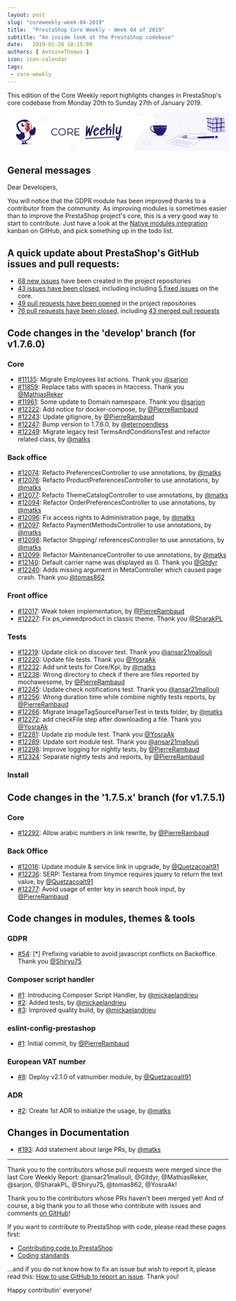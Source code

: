```yaml
---
layout: post
slug: "coreweekly-week-04-2019"
title:  "PrestaShop Core Weekly - Week 04 of 2019"
subtitle: "An inside look at the PrestaShop codebase"
date:   2019-01-28 18:15:00
authors: [ AntoineThomas ]
icon: icon-calendar
tags:
 - core-weekly
---
```


This edition of the Core Weekly report highlights changes in PrestaShop's core codebase from Monday 20th to Sunday 27th of January 2019.

![Core Weekly banner](/assets/images/2018/12/banner-core-weekly.jpg)


## General messages

Dear Developers,

You will notice that the GDPR module has been improved thanks to a contributor from the community. As improving modules is sometimes easier than to improve the PrestaShop project's core, this is a very good way to start to contribute. Just have a look at the [Native modules integration](https://github.com/PrestaShop/PrestaShop/projects/5) kanban on GitHub, and pick something up in the todo list.


## A quick update about PrestaShop's GitHub issues and pull requests:

- [68 new issues](https://github.com/search?q=org%3APrestaShop+is%3Apublic++-repo%3Aprestashop%2Fprestashop.github.io++is%3Aissue+created%3A2019-01-21..2019-01-27) have been created in the project repositories
- [43 issues have been closed](https://github.com/search?q=org%3APrestaShop+is%3Apublic++-repo%3Aprestashop%2Fprestashop.github.io++is%3Aissue+closed%3A2019-01-21..2019-01-27), including including [5 fixed issues](https://github.com/search?q=org%3APrestaShop+is%3Apublic++-repo%3Aprestashop%2Fprestashop.github.io++is%3Aissue+label%3Afixed+closed%3A2019-01-21..2019-01-27) on the core.
- [49 pull requests have been opened](https://github.com/search?q=org%3APrestaShop+is%3Apublic++-repo%3Aprestashop%2Fprestashop.github.io++is%3Apr+created%3A2019-01-21..2019-01-27) in the project repositories
- [76 pull requests have been closed](https://github.com/search?q=org%3APrestaShop+is%3Apublic++-repo%3Aprestashop%2Fprestashop.github.io++is%3Apr+closed%3A2019-01-21..2019-01-27), including [43 merged pull requests](https://github.com/search?q=org%3APrestaShop+is%3Apublic++-repo%3Aprestashop%2Fprestashop.github.io++is%3Apr+merged%3A2019-01-21..2019-01-27)

## Code changes in the 'develop' branch (for v1.7.6.0)

### Core

* [#11135](https://github.com/PrestaShop/PrestaShop/pull/11135): Migrate Employees list actions. Thank you [@sarjon](https://github.com/sarjon)
* [#11859](https://github.com/PrestaShop/PrestaShop/pull/11859): Replace tabs with spaces in htaccess. Thank you [@MathiasReker](https://github.com/MathiasReker)
* [#11961](https://github.com/PrestaShop/PrestaShop/pull/11961): Some update to Domain namespace. Thank you [@sarjon](https://github.com/sarjon)
* [#12222](https://github.com/PrestaShop/PrestaShop/pull/12222): Add notice for docker-compose, by [@PierreRambaud](https://github.com/PierreRambaud)
* [#12243](https://github.com/PrestaShop/PrestaShop/pull/12243): Update gitignore, by [@PierreRambaud](https://github.com/PierreRambaud)
* [#12247](https://github.com/PrestaShop/PrestaShop/pull/12247): Bump version to 1.7.6.0, by [@eternoendless](https://github.com/eternoendless)
* [#12249](https://github.com/PrestaShop/PrestaShop/pull/12249): Migrate legacy test TermsAndConditionsTest and refactor related class, by [@matks](https://github.com/matks)


### Back office

* [#12074](https://github.com/PrestaShop/PrestaShop/pull/12074): Refacto PreferencesController to use annotations, by [@matks](https://github.com/matks)
* [#12076](https://github.com/PrestaShop/PrestaShop/pull/12076): Refacto ProductPreferencesController to use annotations, by [@matks](https://github.com/matks)
* [#12077](https://github.com/PrestaShop/PrestaShop/pull/12077): Refacto ThemeCatalogController to use annotations, by [@matks](https://github.com/matks)
* [#12094](https://github.com/PrestaShop/PrestaShop/pull/12094): Refactor OrderPreferencesController to use annotations, by [@matks](https://github.com/matks)
* [#12096](https://github.com/PrestaShop/PrestaShop/pull/12096): Fix access rights to Administration page, by [@matks](https://github.com/matks)
* [#12097](https://github.com/PrestaShop/PrestaShop/pull/12097): Refacto PaymentMethodsController to use annotations, by [@matks](https://github.com/matks)
* [#12098](https://github.com/PrestaShop/PrestaShop/pull/12098): Refactor Shipping/ referencesController to use annotations, by [@matks](https://github.com/matks)
* [#12099](https://github.com/PrestaShop/PrestaShop/pull/12099): Refactor MaintenanceController to use annotations, by [@matks](https://github.com/matks)
* [#12140](https://github.com/PrestaShop/PrestaShop/pull/12140): Default carrier name was displayed as 0. Thank you [@Gitdyr](https://github.com/Gitdyr)
* [#12240](https://github.com/PrestaShop/PrestaShop/pull/12240): Adds missing argument in MetaController which caused page crash. Thank you [@tomas862](https://github.com/tomas862)


### Front office

* [#12017](https://github.com/PrestaShop/PrestaShop/pull/12017): Weak token implementation, by [@PierreRambaud](https://github.com/PierreRambaud)
* [#12227](https://github.com/PrestaShop/PrestaShop/pull/12227): Fix ps_viewedproduct in classic theme. Thank you [@SharakPL](https://github.com/SharakPL)


### Tests

* [#12219](https://github.com/PrestaShop/PrestaShop/pull/12219): Update click on discover test. Thank you [@ansar21mallouli](https://github.com/ansar21mallouli)
* [#12220](https://github.com/PrestaShop/PrestaShop/pull/12220): Update file tests. Thank you [@YosraAk](https://github.com/YosraAk)
* [#12232](https://github.com/PrestaShop/PrestaShop/pull/12232): Add unit tests for Core/Kpi, by [@matks](https://github.com/matks)
* [#12238](https://github.com/PrestaShop/PrestaShop/pull/12238): Wrong directory to check if there are files reported by mochawesome, by [@PierreRambaud](https://github.com/PierreRambaud)
* [#12245](https://github.com/PrestaShop/PrestaShop/pull/12245): Update check notifications test. Thank you [@ansar21mallouli](https://github.com/ansar21mallouli)
* [#12256](https://github.com/PrestaShop/PrestaShop/pull/12256): Wrong duration time while combine nightly tests reports, by [@PierreRambaud](https://github.com/PierreRambaud)
* [#12266](https://github.com/PrestaShop/PrestaShop/pull/12266): Migrate ImageTagSourceParserTest in tests folder, by [@matks](https://github.com/matks)
* [#12272](https://github.com/PrestaShop/PrestaShop/pull/12272): add checkFile step after downloading a file. Thank you [@YosraAk](https://github.com/YosraAk)
* [#12281](https://github.com/PrestaShop/PrestaShop/pull/12281): Update zip module test. Thank you [@YosraAk](https://github.com/YosraAk)
* [#12289](https://github.com/PrestaShop/PrestaShop/pull/12289): Update sort module test. Thank you [@ansar21mallouli](https://github.com/ansar21mallouli)
* [#12298](https://github.com/PrestaShop/PrestaShop/pull/12298): Improve logging for nightly tests, by [@PierreRambaud](https://github.com/PierreRambaud)
* [#12324](https://github.com/PrestaShop/PrestaShop/pull/12324): Separate nightly tests and reports, by [@PierreRambaud](https://github.com/PierreRambaud)


### Install



## Code changes in the '1.7.5.x' branch (for v1.7.5.1)

### Core

* [#12292](https://github.com/PrestaShop/PrestaShop/pull/12292): Allow arabic numbers in link rewrite, by [@PierreRambaud](https://github.com/PierreRambaud)


### Back Office

* [#12016](https://github.com/PrestaShop/PrestaShop/pull/12016): Update module & service link in upgrade, by [@Quetzacoalt91](https://github.com/Quetzacoalt91)
* [#12236](https://github.com/PrestaShop/PrestaShop/pull/12236): SERP: Textarea from tinymce requires jquery to return the text value, by [@Quetzacoalt91](https://github.com/Quetzacoalt91)
* [#12277](https://github.com/PrestaShop/PrestaShop/pull/12277): Avoid usage of enter key in search hook input, by [@PierreRambaud](https://github.com/PierreRambaud)


## Code changes in modules, themes & tools


###  GDPR

* [#54](https://github.com/PrestaShop/psgdpr/pull/54): [*] Prefixing variable to avoid javascript conflicts on Backoffice. Thank you [@Shiryu75](https://github.com/Shiryu75)


### Composer script handler

* [#1](https://github.com/PrestaShop/composer-script-handler/pull/1): Introducing Composer Script Handler, by [@mickaelandrieu](https://github.com/mickaelandrieu)
* [#2](https://github.com/PrestaShop/composer-script-handler/pull/2): Added tests, by [@mickaelandrieu](https://github.com/mickaelandrieu)
* [#3](https://github.com/PrestaShop/composer-script-handler/pull/3): Improved quality build, by [@mickaelandrieu](https://github.com/mickaelandrieu)


### eslint-config-prestashop

* [#1](https://github.com/PrestaShop/eslint-config/pull/1): Initial commit, by [@PierreRambaud](https://github.com/PierreRambaud)



### European VAT number

* [#8](https://github.com/PrestaShop/vatnumber/pull/8): Deploy v2.1.0 of vatnumber module, by [@Quetzacoalt91](https://github.com/Quetzacoalt91)


### ADR

* [#2](https://github.com/PrestaShop/ADR/pull/2): Create 1st ADR to initialize the usage, by [@matks](https://github.com/matks)


## Changes in Documentation

* [#193](https://github.com/PrestaShop/docs/pull/193): Add statement about large PRs, by [@matks](https://github.com/matks)


<hr />

Thank you to the contributors whose pull requests were merged since the last Core Weekly Report: @ansar21mallouli, @Gitdyr, @MathiasReker, @sarjon, @SharakPL, @Shiryu75, @tomas862, @YosraAk!

Thank you to the contributors whose PRs haven't been merged yet! And of course, a big thank you to all those who contribute with issues and comments [on GitHub](https://github.com/PrestaShop/PrestaShop)!

If you want to contribute to PrestaShop with code, please read these pages first:

 * [Contributing code to PrestaShop](https://devdocs.prestashop.com/1.7/contribute/contribution-guidelines/)
 * [Coding standards](https://devdocs.prestashop.com/1.7/development/coding-standards/)

...and if you do not know how to fix an issue but wish to report it, please read this: [How to use GitHub to report an issue](https://devdocs.prestashop.com/1.7/contribute/contribute-reporting-issues/). Thank you!

Happy contributin' everyone!
